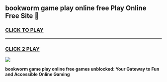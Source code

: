 
## bookworm game play online free Play Online Free Site 👋
<h3>
<a href="https://download.freeplayer.one?title=bookworm_game_play_online_free&ref=21F">CLICK TO PLAY</a></h3>
<hr>

<h3>
<a href="https://download.freeplayer.one?title=bookworm_game_play_online_free&ref=21F">CLICK 2 PLAY</a>
  
</h3>

<a href="https://download.freeplayer.one?title=bookworm_game_play_online_free&ref=21F"><img src="https://cdnb.artstation.com/p/assets/images/images/032/539/853/original/anto-thomas-button-gif.gif"></a>


**bookworm game play online free games unblocked: Your Gateway to Fun and Accessible Online Gaming**
